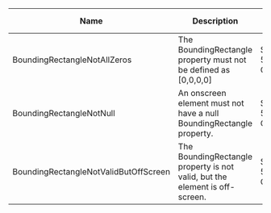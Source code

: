 Name | Description | Standard referenced | Type
--- | --- | --- |---
| BoundingRectangleNotAllZeros | The BoundingRectangle property must not be defined as [0,0,0,0] | Section 508 502.3.1 ObjectInformation | Error |
| BoundingRectangleNotNull | An onscreen element must not have a null BoundingRectangle property. | Section 508 502.3.1 ObjectInformation | Error |
| BoundingRectangleNotValidButOffScreen | The BoundingRectangle property is not valid, but the element is off-screen. | Section 508 502.3.1 ObjectInformation | Warning |